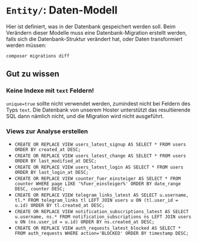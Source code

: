 # `Entity/`: Daten-Modell

Hier ist definiert, was in der Datenbank gespeichert werden soll.
Beim Verändern dieser Modelle muss eine Datenbank-Migration erstellt werden,
falls sich die Datenbank-Struktur verändert hat, oder Daten transformiert
werden müssen:

`composer migrations diff`

## Gut zu wissen

### Keine Indexe mit `text` Feldern!

`unique=true` sollte nicht verwendet werden, zumindest nicht bei Feldern des
Typs `text`. Die Datenbank von unserem Hoster unterstützt das resultierende SQL
dann  nämlich nicht, und die Migration wird nicht ausgeführt.

### Views zur Analyse erstellen

- `CREATE OR REPLACE VIEW users_latest_signup AS SELECT * FROM users ORDER BY created_at DESC;`
- `CREATE OR REPLACE VIEW users_latest_change AS SELECT * FROM users ORDER BY last_modified_at DESC;`
- `CREATE OR REPLACE VIEW users_latest_login AS SELECT * FROM users ORDER BY last_login_at DESC;`
- `CREATE OR REPLACE VIEW counter_fuer_einsteiger AS SELECT * FROM counter WHERE page LIKE '%fuer_einsteiger%' ORDER BY date_range DESC, counter DESC;`
- `CREATE OR REPLACE VIEW telegram_links_latest AS SELECT u.username, tl.* FROM telegram_links tl LEFT JOIN users u ON (tl.user_id = u.id) ORDER BY tl.created_at DESC;`
- `CREATE OR REPLACE VIEW notification_subscriptions_latest AS SELECT u.username, ns.* FROM notification_subscriptions ns LEFT JOIN users u ON (ns.user_id = u.id) ORDER BY ns.created_at DESC;`
- `CREATE OR REPLACE VIEW auth_requests_latest_blocked AS SELECT * FROM auth_requests WHERE action='BLOCKED' ORDER BY timestamp DESC;`